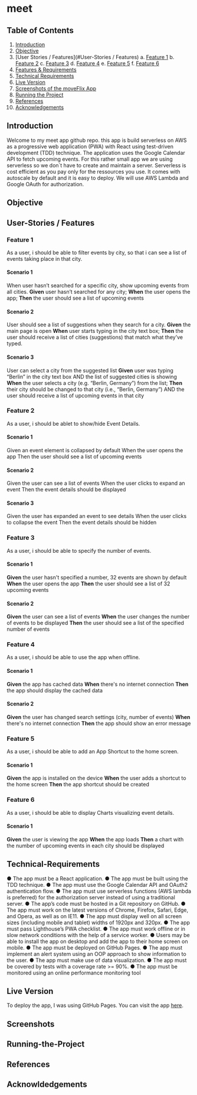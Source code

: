 # meet
## Table of Contents

1. [Introduction](#Introduction)
2. [Objective](#Objective)
3. [User Stories / Features](#User-Stories / Features)
   a. [Feature 1](#Feature-1)
   b. [Feature 2](#Feature-2)
   c. [Feature 3](#Feature-3)
   d. [Feature 4](#Feature-4)
   e. [Feature 5](#Feature-5)
   f. [Feature 6](#Feature-6)
5. [Features & Requirements](#Features-&-Requirements)
6. [Technical Requirements](#Technical-Requirements)
7. [Live Version](#Live-Version)
8. [Screenshots of the moveFlix App](#Screenshots)
9. [Running the Project](#Running-the-Project)
10. [References](#References)
11. [Acknowledgements](#Acknowldedgements)

## Introduction
Welcome to my meet app github repo. this app is build serverless on AWS as a progressive web application (PWA) with React using test-driven development (TDD) technique. The application uses the Google Calendar API to fetch upcoming events.
For this rather small app we are using serverless so we don´t have to create and maintain a server. Serverless is cost efficient as you pay only for the ressources you use. It comes with autoscale by default and it is easy to deploy. We will use AWS Lambda and Google OAuth for authorization.


## Objective

## User-Stories / Features

### Feature 1
As a user, i should be able to filter events by city, so that i can see a list of events taking place in that city.

#### Scenario 1
When user hasn’t searched for a specific city, show upcoming events from all cities.
**Given** user hasn’t searched for any city;
**When** the user opens the app;
**Then** the user should see a list of upcoming events

#### Scenario 2
User should see a list of suggestions when they search for a city.
**Given** the main page is open
**When** user starts typing in the city text box;
**Then** the user should receive a list of cities (suggestions) that match what they’ve typed.

#### Scenario 3
User can select a city from the suggested list
**Given** user was typing “Berlin” in the city text box AND the list of suggested cities is showing
**When** the user selects a city (e.g. “Berlin, Germany”) from the list;
**Then** their city should be changed to that city (i.e., “Berlin, Germany”) AND the user should receive a list of upcoming events in that city


### Feature 2
As a user, i should be ablet to show/hide Event Details.

#### Scenario 1
Given an event element is collapsed by default
When the user opens the app
Then the user should see a list of upcoming events

#### Scenario 2
Given the user can see a list of events
When the user clicks to expand an event
Then the event details should be displayed

#### Scenario 3
Given the user has expanded an event to see details
When the user clicks to collapse the event
Then the event details should be hidden


### Feature 3
As a user, i should be able to specify the number of events.

#### Scenario 1
**Given** the user hasn't specified a number, 32 events are shown by default
**When** the user opens the app
**Then** the user should see a list of 32 upcoming events

#### Scenario 2
**Given** the user can see a list of events
**When** the user changes the number of events to be displayed
**Then** the user should see a list of the specified number of events


### Feature 4
As a user, i should be able to use the app when offline.

#### Scenario 1
**Given** the app has cached data
**When** there's no internet connection
**Then** the app should display the cached data

#### Scenario 2
**Given** the user has changed search settings (city, number of events)
**When** there's no internet connection
**Then** the app should show an error message


### Feature 5
As a user, i should be able to add an App Shortcut to the home screen.

#### Scenario 1
**Given** the app is installed on the device
**When** the user adds a shortcut to the home screen
**Then** the app shortcut should be created


### Feature 6
As a user, i should be able to display Charts visualizing event details.

#### Scenario 1
**Given** the user is viewing the app
**When** the app loads
**Then** a chart with the number of upcoming events in each city should be displayed


## Technical-Requirements

● The app must be a React application.
● The app must be built using the TDD technique.
● The app must use the Google Calendar API and OAuth2 authentication flow.
● The app must use serverless functions (AWS lambda is preferred) for the authorization server
instead of using a traditional server.
● The app’s code must be hosted in a Git repository on GitHub.
● The app must work on the latest versions of Chrome, Firefox, Safari, Edge, and Opera, as well
as on IE11.
● The app must display well on all screen sizes (including mobile and tablet) widths of 1920px
and 320px.
● The app must pass Lighthouse’s PWA checklist.
● The app must work offline or in slow network conditions with the help of a service worker.
● Users may be able to install the app on desktop and add the app to their home screen on
mobile.
● The app must be deployed on GitHub Pages.
● The app must implement an alert system using an OOP approach to show information to the
user.
● The app must make use of data visualization.
● The app must be covered by tests with a coverage rate >= 90%.
● The app must be monitored using an online performance monitoring tool



## Live Version
To deploy the app, I was using GitHub Pages. You can visit the app [here](https://manjou.github.io/meet/).


## Screenshots


## Running-the-Project

## References


## Acknowldedgements


